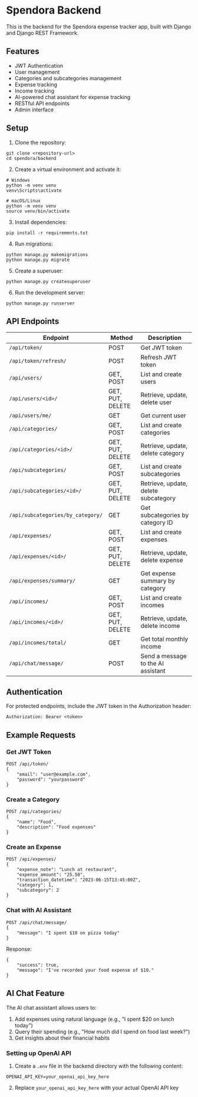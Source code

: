 # Spendora Backend

This is the backend for the Spendora expense tracker app, built with Django and Django REST Framework.

## Features

- JWT Authentication
- User management
- Categories and subcategories management
- Expense tracking
- Income tracking
- AI-powered chat assistant for expense tracking
- RESTful API endpoints
- Admin interface

## Setup

1. Clone the repository:
```
git clone <repository-url>
cd spendora/backend
```

2. Create a virtual environment and activate it:
```
# Windows
python -m venv venv
venv\Scripts\activate

# macOS/Linux
python -m venv venv
source venv/bin/activate
```

3. Install dependencies:
```
pip install -r requirements.txt
```

4. Run migrations:
```
python manage.py makemigrations
python manage.py migrate
```

5. Create a superuser:
```
python manage.py createsuperuser
```

6. Run the development server:
```
python manage.py runserver
```

## API Endpoints

| Endpoint | Method | Description |
|----------|--------|-------------|
| `/api/token/` | POST | Get JWT token |
| `/api/token/refresh/` | POST | Refresh JWT token |
| `/api/users/` | GET, POST | List and create users |
| `/api/users/<id>/` | GET, PUT, DELETE | Retrieve, update, delete user |
| `/api/users/me/` | GET | Get current user |
| `/api/categories/` | GET, POST | List and create categories |
| `/api/categories/<id>/` | GET, PUT, DELETE | Retrieve, update, delete category |
| `/api/subcategories/` | GET, POST | List and create subcategories |
| `/api/subcategories/<id>/` | GET, PUT, DELETE | Retrieve, update, delete subcategory |
| `/api/subcategories/by_category/` | GET | Get subcategories by category ID |
| `/api/expenses/` | GET, POST | List and create expenses |
| `/api/expenses/<id>/` | GET, PUT, DELETE | Retrieve, update, delete expense |
| `/api/expenses/summary/` | GET | Get expense summary by category |
| `/api/incomes/` | GET, POST | List and create incomes |
| `/api/incomes/<id>/` | GET, PUT, DELETE | Retrieve, update, delete income |
| `/api/incomes/total/` | GET | Get total monthly income |
| `/api/chat/message/` | POST | Send a message to the AI assistant |

## Authentication

For protected endpoints, include the JWT token in the Authorization header:
```
Authorization: Bearer <token>
```

## Example Requests

### Get JWT Token
```
POST /api/token/
{
    "email": "user@example.com",
    "password": "yourpassword"
}
```

### Create a Category
```
POST /api/categories/
{
    "name": "Food",
    "description": "Food expenses"
}
```

### Create an Expense
```
POST /api/expenses/
{
    "expense_note": "Lunch at restaurant",
    "expense_amount": "25.50",
    "transaction_datetime": "2023-06-15T13:45:00Z",
    "category": 1,
    "subcategory": 2
}
```

### Chat with AI Assistant
```
POST /api/chat/message/
{
    "message": "I spent $10 on pizza today"
}
```

Response:
```
{
    "success": true,
    "message": "I've recorded your food expense of $10."
}
```

## AI Chat Feature

The AI chat assistant allows users to:

1. Add expenses using natural language (e.g., "I spent $20 on lunch today")
2. Query their spending (e.g., "How much did I spend on food last week?")
3. Get insights about their financial habits

### Setting up OpenAI API

1. Create a `.env` file in the backend directory with the following content:
```
OPENAI_API_KEY=your_openai_api_key_here
```

2. Replace `your_openai_api_key_here` with your actual OpenAI API key 